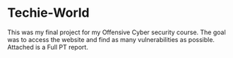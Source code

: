 # Techie-World
This was my final project for my Offensive Cyber security course. The goal was to access the website and find as many vulnerabilities as possible. Attached  is a Full PT report. 
